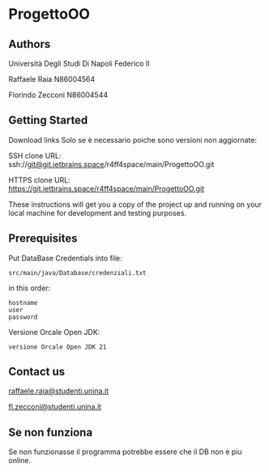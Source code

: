 # ProgettoOO

## Authors

Università Degli Studi Di Napoli Federico II

Raffaele Raia N86004564

Florindo Zecconi N86004544

## Getting Started

Download links Solo se è necessario poiche sono versioni non aggiornate:

SSH clone URL: ssh://git@git.jetbrains.space/r4ff4space/main/ProgettoOO.git

HTTPS clone URL: https://git.jetbrains.space/r4ff4space/main/ProgettoOO.git


These instructions will get you a copy of the project up and running on your local machine for development and testing purposes.

## Prerequisites

Put DataBase Credentials into file: 

```
src/main/java/Database/credenziali.txt
```
in this order:

```
hostname
user
password
```
Versione Orcale Open JDK:
```
versione Orcale Open JDK 21 
```

## Contact us

raffaele.raia@studenti.unina.it

fl.zecconi@studenti.unina.it

## Se non funziona
Se non funzionasse il programma potrebbe essere che il DB non è piu online.
